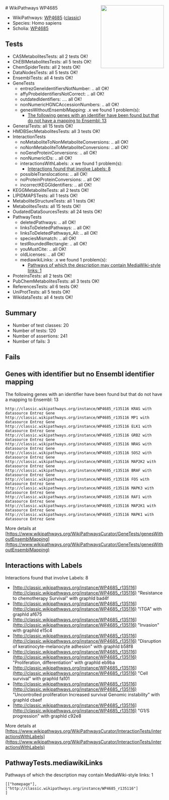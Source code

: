 <img style="float: right; width: 200px" src="https://upload.wikimedia.org/wikipedia/commons/thumb/8/83/Wplogo_with_text_500.png/640px-Wplogo_with_text_500.png" />
# WikiPathways WP4685

* WikiPathways: [WP4685](https://wikipathways.org/pathways/WP4685) ([classic](https://classic.wikipathways.org/instance/WP4685))
* Species: Homo sapiens
* Scholia: [WP4685](https://scholia.toolforge.org/wikipathways/WP4685)
## Tests
* CASMetabolitesTests: all 2 tests OK!
* ChEBIMetabolitesTests: all 5 tests OK!
* ChemSpiderTests: all 2 tests OK!
* DataNodesTests: all 5 tests OK!
* EnsemblTests: all 4 tests OK!
* GeneTests
    * entrezGeneIdentifiersNotNumber: .. all OK!
    * affyProbeIdentifiersNotCorrect: .. all OK!
    * outdatedIdentifiers: .... all OK!
    * nonNumericHGNCAccessionNumbers: .. all OK!
    * genesWithoutEnsemblMapping: .x we found 1 problem(s):
        * [The following genes with an identifier have been found but that do not have a mapping to Ensembl: 13](#c4e54310)
* GeneralTests: all 15 tests OK!
* HMDBSecMetabolitesTests: all 3 tests OK!
* InteractionTests
    * noMetaboliteToNonMetaboliteConversions: .. all OK!
    * noNonMetaboliteToMetaboliteConversions: .. all OK!
    * noGeneProteinConversions: .. all OK!
    * nonNumericIDs: .. all OK!
    * interactionsWithLabels: .x we found 1 problem(s):
        * [Interactions found that involve Labels: 8](#630d267f)
    * possibleTranslocations: .. all OK!
    * noProteinProteinConversions: .. all OK!
    * incorrectKEGGIdentifiers: .. all OK!
* KEGGMetaboliteTests: all 2 tests OK!
* LIPIDMAPSTests: all 1 tests OK!
* MetaboliteStructureTests: all 1 tests OK!
* MetabolitesTests: all 15 tests OK!
* OudatedDataSourcesTests: all 24 tests OK!
* PathwayTests
    * deletedPathways: .. all OK!
    * linksToDeletedPathways: .. all OK!
    * linksToDeletedPathways_All: .. all OK!
    * speciesMismatch: .. all OK!
    * testRoundedRectangle: .. all OK!
    * youMustCite: .. all OK!
    * oldLicenses: .. all OK!
    * mediawikiLinks: .x we found 1 problem(s):
        * [Pathways of which the description may contain MediaWiki-style links: 1](#da69cf45)
* ProteinsTests: all 2 tests OK!
* PubChemMetabolitesTests: all 3 tests OK!
* ReferencesTests: all 6 tests OK!
* UniProtTests: all 5 tests OK!
* WikidataTests: all 4 tests OK!


## Summary

* Number of test classes: 20
* Number of tests: 120
* Number of assertions: 241
* Number of fails: 3

## Fails

<a name="c4e54310" />

## Genes with identifier but no Ensembl identifier mapping

The following genes with an identifier have been found but that do not have a mapping to Ensembl: 13
```
http://classic.wikipathways.org/instance/WP4685_r135116 KRAS with datasource Entrez Gene
http://classic.wikipathways.org/instance/WP4685_r135116 MP1 with datasource Entrez Gene
http://classic.wikipathways.org/instance/WP4685_r135116 ELK1 with datasource Entrez Gene
http://classic.wikipathways.org/instance/WP4685_r135116 GRB2 with datasource Entrez Gene
http://classic.wikipathways.org/instance/WP4685_r135116 NRAS with datasource Entrez Gene
http://classic.wikipathways.org/instance/WP4685_r135116 SOS2 with datasource Entrez Gene
http://classic.wikipathways.org/instance/WP4685_r135116 MAP2K2 with datasource Entrez Gene
http://classic.wikipathways.org/instance/WP4685_r135116 BRAF with datasource Entrez Gene
http://classic.wikipathways.org/instance/WP4685_r135116 FOS with datasource Entrez Gene
http://classic.wikipathways.org/instance/WP4685_r135116 MAPK3 with datasource Entrez Gene
http://classic.wikipathways.org/instance/WP4685_r135116 RAF1 with datasource Entrez Gene
http://classic.wikipathways.org/instance/WP4685_r135116 MAP2K1 with datasource Entrez Gene
http://classic.wikipathways.org/instance/WP4685_r135116 MAPK1 with datasource Entrez Gene
```

More details at [https://www.wikipathways.org/WikiPathwaysCurator/GeneTests/genesWithoutEnsemblMapping](https://www.wikipathways.org/WikiPathwaysCurator/GeneTests/genesWithoutEnsemblMapping)

<a name="630d267f" />

## Interactions with Labels

Interactions found that involve Labels: 8

* [http://classic.wikipathways.org/instance/WP4685_r135116](http://classic.wikipathways.org/instance/WP4685_r135116) "Resistance to chemotherapy
Survival" with graphId bad4f
* [http://classic.wikipathways.org/instance/WP4685_r135116](http://classic.wikipathways.org/instance/WP4685_r135116) "ITGA" with graphId af675
* [http://classic.wikipathways.org/instance/WP4685_r135116](http://classic.wikipathways.org/instance/WP4685_r135116) "Invasion" with graphId e15c4
* [http://classic.wikipathways.org/instance/WP4685_r135116](http://classic.wikipathways.org/instance/WP4685_r135116) "Disruption of
keratinocyte-melanocyte adhesion" with graphId b58f8
* [http://classic.wikipathways.org/instance/WP4685_r135116](http://classic.wikipathways.org/instance/WP4685_r135116) "Proliferation, differentiation" with graphId eb9ba
* [http://classic.wikipathways.org/instance/WP4685_r135116](http://classic.wikipathways.org/instance/WP4685_r135116) "Cell survival" with graphId fa101
* [http://classic.wikipathways.org/instance/WP4685_r135116](http://classic.wikipathways.org/instance/WP4685_r135116) "Uncontrolled proliferation
Increased survival
Genomic instability" with graphId cbaef
* [http://classic.wikipathways.org/instance/WP4685_r135116](http://classic.wikipathways.org/instance/WP4685_r135116) "G1/S progression" with graphId c92e8


More details at [https://www.wikipathways.org/WikiPathwaysCurator/InteractionTests/interactionsWithLabels](https://www.wikipathways.org/WikiPathwaysCurator/InteractionTests/interactionsWithLabels)

<a name="da69cf45" />

## PathwayTests.mediawikiLinks

Pathways of which the description may contain MediaWiki-style links: 1
```
[["homepage"],
["http://classic.wikipathways.org/instance/WP4685_r135116"]
]
```

